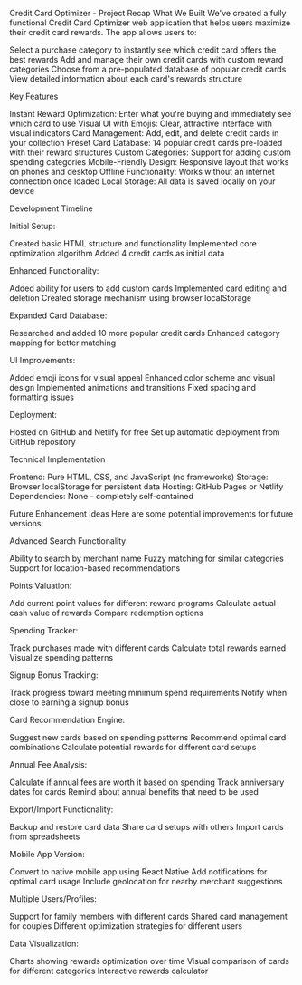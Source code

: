 Credit Card Optimizer - Project Recap
What We Built
We've created a fully functional Credit Card Optimizer web application that helps users maximize their credit card rewards. The app allows users to:

Select a purchase category to instantly see which credit card offers the best rewards
Add and manage their own credit cards with custom reward categories
Choose from a pre-populated database of popular credit cards
View detailed information about each card's rewards structure

Key Features

Instant Reward Optimization: Enter what you're buying and immediately see which card to use
Visual UI with Emojis: Clear, attractive interface with visual indicators
Card Management: Add, edit, and delete credit cards in your collection
Preset Card Database: 14 popular credit cards pre-loaded with their reward structures
Custom Categories: Support for adding custom spending categories
Mobile-Friendly Design: Responsive layout that works on phones and desktop
Offline Functionality: Works without an internet connection once loaded
Local Storage: All data is saved locally on your device

Development Timeline

Initial Setup:

Created basic HTML structure and functionality
Implemented core optimization algorithm
Added 4 credit cards as initial data


Enhanced Functionality:

Added ability for users to add custom cards
Implemented card editing and deletion
Created storage mechanism using browser localStorage


Expanded Card Database:

Researched and added 10 more popular credit cards
Enhanced category mapping for better matching


UI Improvements:

Added emoji icons for visual appeal
Enhanced color scheme and visual design
Implemented animations and transitions
Fixed spacing and formatting issues


Deployment:

Hosted on GitHub and Netlify for free
Set up automatic deployment from GitHub repository



Technical Implementation

Frontend: Pure HTML, CSS, and JavaScript (no frameworks)
Storage: Browser localStorage for persistent data
Hosting: GitHub Pages or Netlify
Dependencies: None - completely self-contained

Future Enhancement Ideas
Here are some potential improvements for future versions:

Advanced Search Functionality:

Ability to search by merchant name
Fuzzy matching for similar categories
Support for location-based recommendations


Points Valuation:

Add current point values for different reward programs
Calculate actual cash value of rewards
Compare redemption options


Spending Tracker:

Track purchases made with different cards
Calculate total rewards earned
Visualize spending patterns


Signup Bonus Tracking:

Track progress toward meeting minimum spend requirements
Notify when close to earning a signup bonus


Card Recommendation Engine:

Suggest new cards based on spending patterns
Recommend optimal card combinations
Calculate potential rewards for different card setups


Annual Fee Analysis:

Calculate if annual fees are worth it based on spending
Track anniversary dates for cards
Remind about annual benefits that need to be used


Export/Import Functionality:

Backup and restore card data
Share card setups with others
Import cards from spreadsheets


Mobile App Version:

Convert to native mobile app using React Native
Add notifications for optimal card usage
Include geolocation for nearby merchant suggestions


Multiple Users/Profiles:

Support for family members with different cards
Shared card management for couples
Different optimization strategies for different users


Data Visualization:

Charts showing rewards optimization over time
Visual comparison of cards for different categories
Interactive rewards calculator
